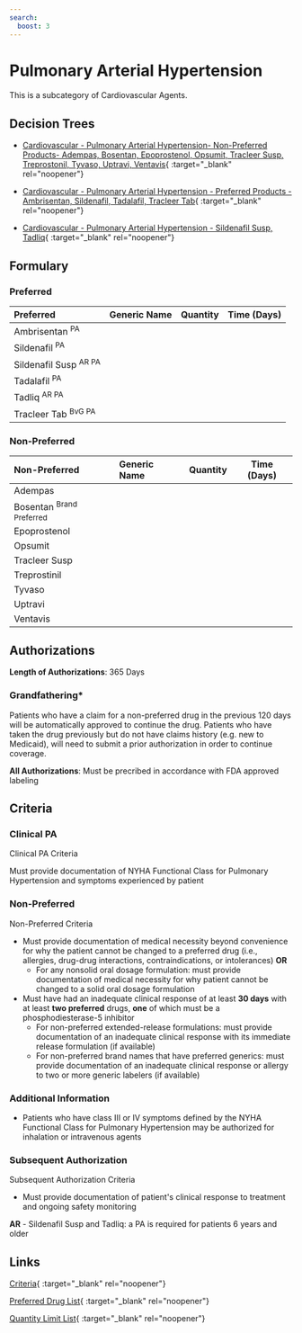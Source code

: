 ```yaml
---
search:
  boost: 3
---
```


# Pulmonary Arterial Hypertension

This is a subcategory of Cardiovascular Agents.

## Decision Trees

- [Cardiovascular - Pulmonary Arterial Hypertension- Non-Preferred Products- Adempas, Bosentan, Epoprostenol, Opsumit, Tracleer Susp, Treprostonil, Tyvaso, Uptravi, Ventavis](https://forms.office.com/Pages/ResponsePage.aspx?id=nPhjxpvvj0G9PUHkbAzgaN9UYz8EqmlIs3_TYn4TbXBURU1CRzJLWk84UTVFMzBBME5JRzlOV1JUMSQlQCN0PWcu){ :target="_blank" rel="noopener"}

- [Cardiovascular - Pulmonary Arterial Hypertension - Preferred Products - Ambrisentan, Sildenafil, Tadalafil, Tracleer Tab](https://forms.office.com/Pages/ResponsePage.aspx?id=nPhjxpvvj0G9PUHkbAzgaN9UYz8EqmlIs3_TYn4TbXBUQkxFNzBSVllHRTVQUFlESkVFMEM1RENMQyQlQCN0PWcu){ :target="_blank" rel="noopener"}

- [Cardiovascular - Pulmonary Arterial Hypertension - Sildenafil Susp, Tadliq](https://forms.office.com/Pages/ResponsePage.aspx?id=nPhjxpvvj0G9PUHkbAzgaN9UYz8EqmlIs3_TYn4TbXBUNU9MSExBTVQ5V0tTQVIzSFlDVzNLV01aVSQlQCN0PWcu){ :target="_blank" rel="noopener"}

## Formulary

### Preferred

| Preferred                        | Generic Name | Quantity | Time (Days) |
|:---------------------------------|:-------------|:--------:|:-----------:|
| Ambrisentan <sup>PA</sup>        |              |          |             |
| Sildenafil <sup>PA</sup>         |              |          |             |
| Sildenafil Susp <sup>AR PA</sup> |              |          |             |
| Tadalafil <sup>PA</sup>          |              |          |             |
| Tadliq <sup>AR PA</sup>          |              |          |             |
| Tracleer Tab <sup>BvG PA</sup>   |              |          |             |

### Non-Preferred

| Non-Preferred                                                                            | Generic Name | Quantity | Time (Days) |
|:-----------------------------------------------------------------------------------------|:-------------|:--------:|:-----------:|
| Adempas                                                                                  |              |          |             |
| <span title = "Brand Preferred: Tracleer Tab">Bosentan</span> <sup>Brand Preferred</sup> |              |          |             |
| Epoprostenol                                                                             |              |          |             |
| Opsumit                                                                                  |              |          |             |
| Tracleer Susp                                                                            |              |          |             |
| Treprostinil                                                                             |              |          |             |
| Tyvaso                                                                                   |              |          |             |
| Uptravi                                                                                  |              |          |             |
| Ventavis                                                                                 |              |          |             |

## Authorizations

**Length of Authorizations**: 365 Days

### Grandfathering*

Patients who have a claim for a non-preferred drug in the previous 120 days will be automatically approved to continue the drug. Patients who have taken the drug previously but do not have claims history (e.g. new to Medicaid), will need to submit a prior authorization in order to continue coverage.

**All Authorizations**: Must be precribed in accordance with FDA approved labeling

## Criteria

### Clinical PA

Clinical PA Criteria

Must provide documentation of NYHA Functional Class for Pulmonary Hypertension and symptoms experienced by patient

### Non-Preferred

Non-Preferred Criteria

- Must provide documentation of medical necessity beyond convenience for why the patient cannot be changed to a preferred drug (i.e., allergies, drug-drug interactions, contraindications, or intolerances) **OR**
    - For any nonsolid oral dosage formulation: must provide documentation of medical necessity for why patient cannot be changed to a solid oral dosage formulation
- Must have had an inadequate clinical response of at least **30 days** with at least **two preferred** drugs, **one** of which must be a phosphodiesterase-5 inhibitor
    - For non-preferred extended-release formulations: must provide documentation of an inadequate clinical response with its immediate release formulation (if available)
    - For non-preferred brand names that have preferred generics: must provide documentation of an inadequate clinical response or allergy to two or more generic labelers (if available)

### Additional Information

- Patients who have class III or IV symptoms defined by the NYHA Functional Class for Pulmonary Hypertension may be authorized for inhalation or intravenous agents

### Subsequent Authorization

Subsequent Authorization Criteria

- Must provide documentation of patient's clinical response to treatment and ongoing safety monitoring

**AR** - Sildenafil Susp and Tadliq: a PA is required for patients 6 years and older

## Links

[Criteria](https://pharmacy.medicaid.ohio.gov/sites/default/files/20230401_UPDL_Criteria%20_APPROVED.pdf#page=24){ :target="_blank" rel="noopener"}

[Preferred Drug List](https://pharmacy.medicaid.ohio.gov/sites/default/files/20230401_UPDL_v7_Approved.pdf#page=13){ :target="_blank" rel="noopener"}

[Quantity Limit List](https://pharmacy.medicaid.ohio.gov/sites/default/files/20230101_Ohio_Medicaid_Quantity_Document_APPROVED.pdf){ :target="_blank" rel="noopener"}
